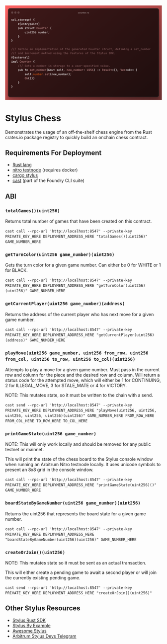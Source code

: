 ![Image](./header.png)

# Stylus Chess

Demonstrates the usage of an off-the-shelf chess engine from the Rust crates.io package registry to quickly build an onchain chess contract.

## Requirements For Deployment

- [Rust lang](https://www.rust-lang.org/tools/install)
- [nitro testnode](https://docs.arbitrum.io/stylus/how-tos/local-stylus-dev-node) (requires docker)
- [cargo stylus](https://docs.arbitrum.io/stylus/stylus-quickstart#creating-a-stylus-project)
- [cast](https://book.getfoundry.sh/getting-started/installation) (part of the Foundry CLI suite)

## ABI

### `totalGames()(uint256)`

Returns total number of games that have been created on this contract.

`cast call --rpc-url 'http://localhost:8547' --private-key PRIVATE_KEY_HERE DEPLOYMENT_ADDRESS_HERE "totalGames()(uint256)" GAME_NUMBER_HERE`

### `getTurnColor(uint256 game_number)(uint256)`

Gets the turn color for a given game number. Can either be 0 for WHITE or 1 for BLACK.

`cast call --rpc-url 'http://localhost:8547' --private-key PRIVATE_KEY_HERE DEPLOYMENT_ADDRESS_HERE "getTurnColor(uint256)(uint256)" GAME_NUMBER_HERE`

### `getCurrentPlayer(uint256 game_number)(address)`

Returns the address of the current player who has next move for a given game number.

`cast call --rpc-url 'http://localhost:8547' --private-key PRIVATE_KEY_HERE DEPLOYMENT_ADDRESS_HERE "getCurrentPlayer(uint256)(address)" GAME_NUMBER_HERE`

### `playMove(uint256 game_number, uint256 from_row, uint256 from_col, uint256 to_row, uint256 to_col)(uint256)`

Attempts to play a move for a given game number. Must pass in the current row and column for the piece and the desired row and column. Will return a status code for the attempted move, which will either be 1 for CONTINUING, 2 for ILLEGAL_MOVE, 3 for STALE_MATE or 4 for VICTORY.

NOTE: This mutates state, so it must be written to the chain with a send.

`cast send --rpc-url 'http://localhost:8547' --private-key PRIVATE_KEY_HERE DEPLOYMENT_ADDRESS_HERE "playMove(uint256, uint256, uint256, uint256, uint256)(uint256)" GAME_NUMBER_HERE FROM_ROW_HERE FROM_COL_HERE TO_ROW_HERE TO_COL_HERE`

### `printGameState(uint256 game_number)`

NOTE: This will only work locally and should be removed for any public testnet or mainnet.

This will print the state of the chess board to the Stylus console window when running an Arbitrum Nitro testnode locally. It uses unicode symbols to present an 8x8 grid in the console window.

`cast call --rpc-url 'http://localhost:8547' --private-key PRIVATE_KEY_HERE DEPLOYMENT_ADDRESS_HERE "printGameState(uint256)()" GAME_NUMBER_HERE`

### `boardStateByGameNumber(uint256 game_number)(uint256)`

Returns the uint256 that represents the board state for a given game number.

`cast call --rpc-url 'http://localhost:8547' --private-key PRIVATE_KEY_HERE DEPLOYMENT_ADDRESS_HERE "boardStateByGameNumber(uint256)(uint256)" GAME_NUMBER_HERE`

### `createOrJoin()(uint256)`

NOTE: This mutates state so it must be sent as an actual transaction.

This will either create a pending game to await a second player or will join the currently existing pending game.

`cast send --rpc-url 'http://localhost:8547' --private-key PRIVATE_KEY_HERE DEPLOYMENT_ADDRESS_HERE "createOrJoin()(uint256)"`

## Other Stylus Resources

- [Stylus Rust SDK](https://docs.arbitrum.io/stylus/reference/rust-sdk-guide)
- [Stylus By Example](https://arbitrum-stylus-by-example.vercel.app/basic_examples/hello_world)
- [Awesome Stylus](https://github.com/OffchainLabs/awesome-stylus)
- [Arbitrum Stylus Devs Telegram](https://t.me/arbitrum_stylus)
